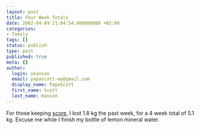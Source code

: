 ```yaml
---
layout: post
title: Four Week Totals
date: 2002-04-09 21:04:54.000000000 +02:00
categories:
- family
tags: []
status: publish
type: post
published: true
meta: {}
author:
  login: shanson
  email: papascott-wp@gmail.com
  display_name: PapaScott
  first_name: Scott
  last_name: Hanson
---
```

<p>For those keeping <a href="/2002/04/02/index.php#001683">score</a>, I lost 1.8 kg the past week, for a 4 week total of 5.1 kg. Excuse me while I finish my bottle of lemon mineral water.</p>
